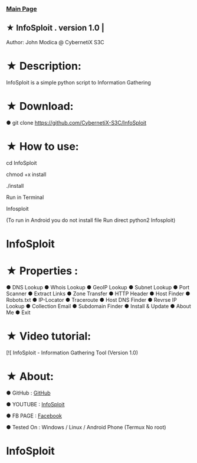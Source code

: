 ### [Main Page](https://CybernetiX-S3C.GitHub.io)

## ★ InfoSploit . version 1.0 | 

   Author: John Modica @ CybernetiX S3C
# ★ Description:

InfoSploit is a simple python script to Information Gathering 

# ★ Download:

● git clone https://github.com/CybernetiX-S3C/InfoSploit

# ★ How to use:

cd InfoSploit

chmod +x install

./install

Run in Terminal 

Infosploit

(To run in Android you do not install file Run direct python2 Infosploit)

# InfoSploit

# ★ Properties :

● DNS Lookup 
● Whois Lookup
● GeoIP Lookup
● Subnet Lookup
● Port Scanner
● Extract Links 
● Zone Transfer
● HTTP Header
● Host Finder
● Robots.txt
● IP-Locator
● Traceroute
● Host DNS Finder
● Revrse IP Lookup
● Collection Email
● Subdomain Finder 
● Install & Update
● About Me 
● Exit


# ★ Video tutorial:

[![ InfoSploit - Information Gathering Tool (Version 1.0) 

# ★ About:
● GitHub    : [GitHub](https://CybernetiX-S3C.GitHub.io/Infosploit)

● YOUTUBE   : [InfoSploit](https://www.youtube.com/watch?v=-6aV9LLF8NQ&t=9s)

● FB PAGE   : [Facebook](https://www.facebook.com/Cyber.S3C.Professional)

● Tested On : Windows / Linux / Android Phone (Termux No root)

# InfoSploit

